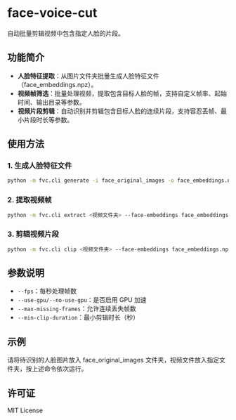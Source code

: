 # face-voice-cut

自动批量剪辑视频中包含指定人脸的片段。

## 功能简介

- **人脸特征提取**：从图片文件夹批量生成人脸特征文件（face_embeddings.npz）。
- **视频帧筛选**：批量处理视频，提取包含目标人脸的帧，支持自定义帧率、起始时间、输出目录等参数。
- **视频片段剪辑**：自动识别并剪辑包含目标人脸的连续片段，支持容忍丢帧、最小片段时长等参数。

## 使用方法

### 1. 生成人脸特征文件

```bash
python -m fvc.cli generate -i face_original_images -o face_embeddings.npz --use-gpu
```

### 2. 提取视频帧

```bash
python -m fvc.cli extract <视频文件夹> --face-embeddings face_embeddings.npz --fps 2 -o output_face_frames --use-gpu
```

### 3. 剪辑视频片段

```bash
python -m fvc.cli clip <视频文件夹> --face-embeddings face_embeddings.npz --fps 2 -o output_video_clips --use-gpu --max-missing-frames 20 --min-clip-duration 1.0
```

## 参数说明

- `--fps`：每秒处理帧数
- `--use-gpu/--no-use-gpu`：是否启用 GPU 加速
- `--max-missing-frames`：允许连续丢失帧数
- `--min-clip-duration`：最小剪辑时长（秒）

## 示例

请将待识别的人脸图片放入 face_original_images 文件夹，视频文件放入指定文件夹，按上述命令依次运行。

## 许可证

MIT License